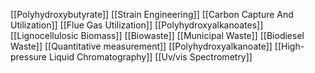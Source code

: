 [[Polyhydroxybutyrate]]
[[Strain Engineering]]
[[Carbon Capture And Utilization]]
[[Flue Gas Utilization]]
[[Polyhydroxyalkanoates]]
[[Lignocellulosic Biomass]]
[[Biowaste]]
[[Municipal Waste]]
[[Biodiesel Waste]]
[[Quantitative measurement]]
[[Polyhydroxyalkanoate]]
[[High-pressure Liquid Chromatography]]
[[Uv/vis Spectrometry]]
